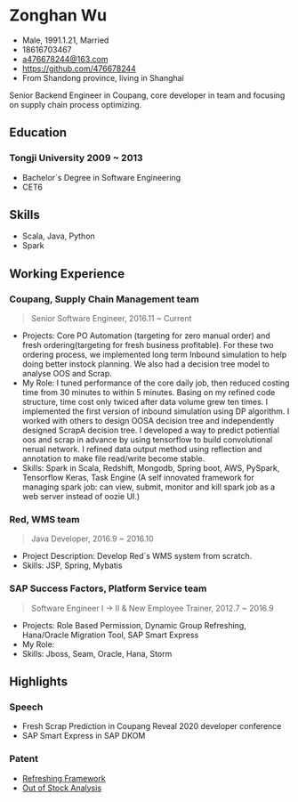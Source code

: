 <!-- The (first) h1 will be used as the <title> of the HTML page -->
# Zonghan Wu

<!-- The unordered list immediately after the h1 will be formatted on a single
line. It is intended to be used for contact details -->

- Male, 1991.1.21, Married
- 18616703467
- <a476678244@163.com>
- <https://github.com/476678244>
- From Shandong province, living in Shanghai

Senior Backend Engineer in Coupang, core developer in team and focusing on supply chain process optimizing.

## Education
         
### <span>Tongji University</span> <span>2009 ~ 2013</span>
- Bachelor`s Degree in Software Engineering
- CET6

## Skills

- Scala, Java, Python
- Spark

## Working Experience

### Coupang, Supply Chain Management team
> Senior Software Engineer, 2016.11 ~ Current
- Projects: Core PO Automation (targeting for zero manual order) and fresh ordering(targeting for fresh business profitable). For these two ordering process, we implemented long term Inbound simulation to help doing better instock planning. We also had a decision tree model to analyse OOS and Scrap.
- My Role: I tuned performance of the core daily job, then reduced costing time from 30 minutes to within 5 minutes.  Basing on my refined code structure, time cost only twiced after data volume grew ten times.  I implemented the first version of inbound simulation using DP algorithm.  I worked with others to design OOSA decision tree and independently designed ScrapA decision tree.  I developed a way to predict potiential oos and scrap in advance by using tensorflow to build convolutional nerual network.  I refined data output method using reflection and annotation to make file read/write become stable. 
- Skills: Spark in Scala, Redshift, Mongodb, Spring boot, AWS, PySpark, Tensorflow Keras, Task Engine (A self innovated framework for managing spark job: can view, submit, monitor and kill spark job as a web server instead of oozie UI.)

### Red, WMS team 
> Java Developer, 2016.9 ~ 2016.10
- Project Description: Develop Red`s WMS system from scratch.
- Skills: JSP, Spring, Mybatis


### SAP Success Factors, Platform Service team 
> Software Engineer I -> II & New Employee Trainer, 2012.7 ~ 2016.9
- Projects: Role Based Permission, Dynamic Group Refreshing, Hana/Oracle Migration Tool, SAP Smart Express
- My Role:
- Skills: Jboss, Seam, Oracle, Hana, Storm

## Highlights
### Speech
- Fresh Scrap Prediction in Coupang Reveal 2020 developer conference
- SAP Smart Express in SAP DKOM

### Patent
- [Refreshing Framework](https://patft.uspto.gov/netacgi/nph-Parser?Sect1=PTO2&Sect2=HITOFF&p=1&u=%2Fnetahtml%2FPTO%2Fsearch-bool.html&r=2&f=G&l=50&co1=AND&d=PTXT&s1=%22Wu%3B+Zonghan%22&OS=%22Wu;+Zonghan%22&RS=%22Wu;+Zonghan%22)
- [Out of Stock Analysis](https://patft.uspto.gov/netacgi/nph-Parser?Sect1=PTO2&Sect2=HITOFF&p=1&u=%2Fnetahtml%2FPTO%2Fsearch-bool.html&r=1&f=G&l=50&co1=AND&d=PTXT&s1=%22Wu%3B+Zonghan%22&OS=%22Wu;+Zonghan%22&RS=%22Wu;+Zonghan%22)

